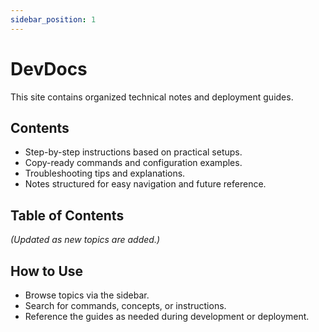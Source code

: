 ```yaml
---
sidebar_position: 1
---
```


# DevDocs

This site contains organized technical notes and deployment guides.

## Contents

- Step-by-step instructions based on practical setups.
- Copy-ready commands and configuration examples.
- Troubleshooting tips and explanations.
- Notes structured for easy navigation and future reference.

## Table of Contents

_(Updated as new topics are added.)_

## How to Use

- Browse topics via the sidebar.
- Search for commands, concepts, or instructions.
- Reference the guides as needed during development or deployment.
